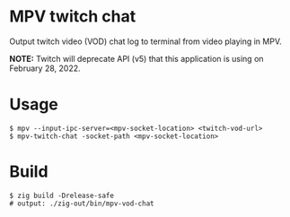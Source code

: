 # MPV twitch chat
Output twitch video (VOD) chat log to terminal from video playing in MPV.

**NOTE:**
Twitch will deprecate API (v5) that this application is using on February 28, 2022.

# Usage
```
$ mpv --input-ipc-server=<mpv-socket-location> <twitch-vod-url>
$ mpv-twitch-chat -socket-path <mpv-socket-location>
```

# Build
```
$ zig build -Drelease-safe
# output: ./zig-out/bin/mpv-vod-chat
```
